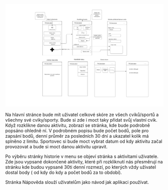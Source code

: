 <img src="https://github.com/realfaid/FitCalculator/blob/main/doc/wireframe.png">

<p>Na hlavní stránce bude mít uživatel celkové skóre ze všech cviků/sportů a všechny své cviky/sporty. Bude si zde i moct taky přidat svůj vlastní cvik. Když rozklikne danou aktivitu, zobrazí se stránka, kde bude podrobně popsáno ohledně ní. V podrobném popisu bude počet bodů, pole pro zapsání bodů, denní průměr za posledních 30 dní a ukazatel kolik má splněno z limitu. Sportovec si bude moct vybrat datum od kdy aktivitu začal provozovat a bude si moct danou aktivitu upravit.</p>

<p></p>
<p></p>
<p></p>
<p></p>
<p></p>
<p></p>
<p></p>
<p>
Po výběru stránky historie v menu se objeví stránka s aktivitami uživatele. Zde jsou vypsané dokončené aktivity, které při rozkliknutí nás přesměrují na stránku kde budou vypsané 30ti denní rozmezí, po kterých vždy uživatel dostal body ( od kdy do kdy a počet bodů za to období).</p>
<p></p>
<p></p>
<p></p>
<p></p>
<p></p>
<p></p>
<p></p>
<p>
Stránka Nápověda slouží uživatelům jako návod jak aplikaci používat.
</p>

